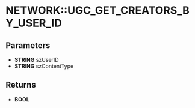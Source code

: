 # NETWORK::UGC_GET_CREATORS_BY_USER_ID

## Parameters
* **STRING** szUserID
* **STRING** szContentType

## Returns
* **BOOL**